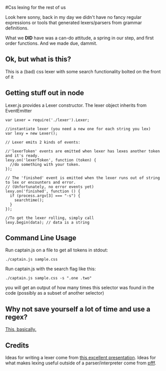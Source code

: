 #Css lexing for the rest of us

Look here sonny, back in my day we didn't have no fancy regular expressions or tools that generated lexers/parsers from grammar definitions. 

What we **DID** have was a can-do attitude, a spring in our step, and first order functions. And we made due, dammit.

## Ok, but what is this?

This is a (bad) css lexer with some search functionality bolted on the front of it

## Getting stuff out in node

Lexer.js provides a Lexer constructor. The lexer object inherits from EventEmitter

    var Lexer = require('./lexer').Lexer;
    
    //instantiate lexer (you need a new one for each string you lex)
    var lexy = new Lexer();
    
    // Lexer emits 2 kinds of events:
    
    //'lexerToken' events are emitted when lexer has lexes another token and it's ready.
    lexy.on('lexerToken', function (token) {
      //do something with your token.
    });

    // The 'finished' event is emitted when the lexer runs out of string to lex or encounters and error. 
    // (Unfortunately, no error events yet)
    lexy.on('finished', function () {
      if (process.argv[3] === "-s") {
        searchtime();
      }
    });
    
    //To get the lexer rolling, simply call 
    lexy.begin(data); // data is a string
    

## Command Line Usage

Run captain.js on a file to get all tokens in stdout:

    ./captain.js sample.css
    
Run captain.js with the search flag like this:

    ./captain.js sample.css -s ".one .two"

you will get an output of how many times this selector was found in the code (possibly as a subset of another selector)

## Why not save yourself a lot of time and use a regex?

[This, basically.](http://stackoverflow.com/questions/1732348/regex-match-open-tags-except-xhtml-self-contained-tags/1732454#1732454)

## Credits

Ideas for writing a lexer come from [this excellent presentation](http://rspace.googlecode.com/hg/slide/lex.html).
Ideas for what makes lexing useful outside of a parser/interpreter come from [pfff](https://github.com/facebook/pfff).